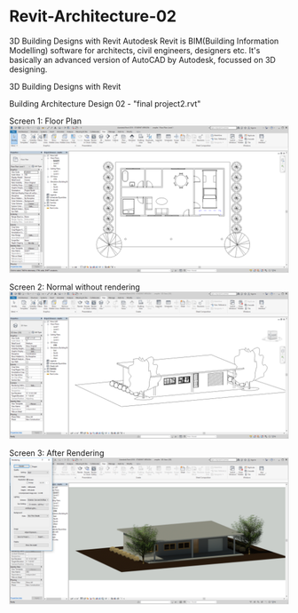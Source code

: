 # Revit-Architecture-02
3D Building Designs with Revit
Autodesk Revit is BIM(Building Information Modelling) software for architects, civil engineers, designers etc. It's basically an advanced version of AutoCAD by Autodesk, focussed on 3D designing.

3D Building Designs with Revit

Building Architecture Design 02 - "final project2.rvt"

Screen 1: Floor Plan ![Floor Plan](https://github.com/anish706/Revit-Architecture-02/blob/master/Screenshots/plan.PNG)

Screen 2: Normal without rendering ![Without Rendering](https://github.com/anish706/Revit-Architecture-02/blob/master/Screenshots/normal%20without%20rendering.PNG)

Screen 3: After Rendering ![After Rendering](https://github.com/anish706/Revit-Architecture-02/blob/master/Screenshots/rendered%20best.PNG)
